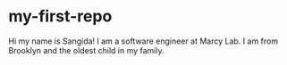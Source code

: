 # my-first-repo
Hi my name is Sangida! I am a software engineer at Marcy Lab. I am from Brooklyn and the oldest child in my family.
